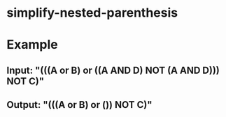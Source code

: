 # simplify-nested-parenthesis
# Example
## Input: "(((A or B) or ((A AND D) NOT (A AND D))) NOT C)"
## Output: "(((A or B) or ()) NOT C)"
